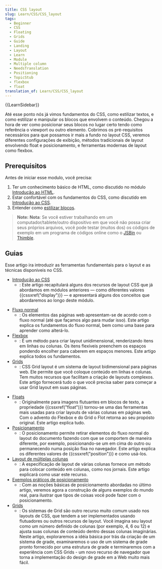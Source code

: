 ```yaml
---
title: CSS layout
slug: Learn/CSS/CSS_layout
tags:
  - Beginner
  - CSS
  - Floating
  - Grids
  - Guide
  - Landing
  - Layout
  - Learn
  - Module
  - Multiple column
  - NeedsTranslation
  - Positioning
  - TopicStub
  - flexbox
  - float
translation_of: Learn/CSS/CSS_layout
---
```

{{LearnSidebar}}

Até esse ponto nós já vimos fundamentos do CSS, como estilizar textos, e como estilizar e manipular os blocos que envolvem o conteúdo. Chegou a hora de ver como posicionar seus blocos no lugar certo tendo como referência o viewport ou outro elemento. Cobrimos os pré-requisitos necessários para que possamos ir mais a fundo no layout CSS, veremos diferentes configurações de exibição, métodos tradicionais de layout envolvendo float e posicionamento, e ferramentas modernas de layout como flexbox.

## Prerequisitos

Antes de iniciar esse modulo, você precisa:

1.  Ter um conhecimento básico de HTML, como discutido no módulo [Introdução ao HTML](/pt-BR/docs/Learn/HTML/Introduction_to_HTML).
2.  Estar confortável com os fundamentos do CSS, como discutido em [Introdução ao CSS](/pt-BR/docs/Learn/CSS/Introduction_to_CSS).
3.  Entender como [estilizar blocos](/pt-BR/docs/Learn/CSS/Styling_boxes).

> **Note:** **Nota**: Se você estiver trabalhando em um computador/tablete/outro dispositivo em que você não possa criar seus próprios arquivos, você pode testar (muitos dos) os códigos de exemplo em um programa de códigos online como o [JSBin](http://jsbin.com/) ou [Thimble](https://thimble.mozilla.org/).

## Guias

Esse artigo ira introduzir as ferramentas fundamentais para o layout e as técnicas disponiveis no CSS.

- [Introdução ao CSS](/pt-BR/docs/Learn/CSS/CSS_layout/Introduction)
  - : Este artigo recapitulará alguns dos recursos de layout CSS que já abordamos em módulos anteriores — como diferentes valores {{cssxref("display")}} — e apresentará alguns dos conceitos que abordaremos ao longo deste módulo.

<!---->

- [Fluxo normal](/pt-BR/docs/Learn/CSS/CSS_layout/Normal_Flow)
  - : Os elementos das páginas web apresentam-se de acordo com o fluxo normal (até que façamos algo para mudar isso). Este artigo explica os fundamentos do fluxo normal, bem como uma base para aprender como alterá-lo.
- [Flexbox](/pt-BR/docs/Learn/CSS/CSS_layout/Flexbox)
  - : É um método para criar layout unidimensional, renderizando itens em linhas ou colunas. Os itens flexíveis preenchem os espaços pondendo encolher para caberem em espaços menores. Este artigo explica todos os fundamentos.
- [Grids](/pt-BR/docs/Learn/CSS/CSS_layout/Flexbox)
  - : CSS Grid layout é um sistema de layout bidimensional para páginas web. Ele permite que você coloque conteúdo em linhas e colunas. Tem muitos recursos que facilitam a criação de layouts complexos. Este artigo fornecerá tudo o que você precisa saber para começar a usar Grid layout em suas páginas.

<!---->

- [Floats](/pt-BR/docs/Learn/CSS/CSS_layout/Floats)
  - : Originalmente para imagens flutuantes em blocos de texto, a propriedade {{cssxref("float")}} tornou-se uma das ferramentas mais usadas para criar layouts de várias colunas em páginas web. Com o advento do Flexbox e do Grid o Flot retorna ao seu propósto original. Este artigo explica tudo.
- [Posicionamento](/pt-BR/docs/Learn/CSS/CSS_layout/Positioning)
  - : O posicionamento permite retirar elementos do fluxo normal do layout do documento fazendo com que se comportem de maneira diferente, por exemplo, posicionando-se um em cima do outro ou permanecendo numa posição fixa no navegador. Este artigo explica os diferentes valores de {{cssxref("position")}} e como usá-los.
- [Layout de múltiplas colunas](/pt-BR/docs/Learn/CSS/CSS_layout/Multiple-column_Layout)
  - : A especificação de layout de várias colunas fornece um método para colocar conteúdo em colunas, como nos jornais. Este artigo explicará como usar este recurso.
- [Exemplos práticos de posicionamento](/pt-BR/docs/Learn/CSS/CSS_layout/Practical_positioning_examples)
  - : Com as noções básicas de posicionamento abordadas no último artigo, veremos agora a construção de alguns exemplos do mundo real, para ilustrar que tipos de coisas você pode fazer com o posicionamento.
- [Grids](/pt-BR/docs/Learn/CSS/CSS_layout/Grids)
  - : Os sistemas de Grid são outro recurso muito comum usado nos layouts de CSS, que tendem a ser implementados usando flutuadores ou outros recursos de layout. Você imagina seu layout como um número definido de colunas (por exemplo, 4, 6 ou 12) e ajusta suas colunas de conteúdo dentro dessas colunas imaginárias. Neste artigo, exploraremos a idéia básica por trás da criação de um sistema de grade, examinaremos o uso de um sistema de grade pronto fornecido por uma estrutura de grade e terminaremos com a experiência com CSS Grids - um novo recurso de navegador que torna a implementação do design de grade em a Web muito mais fácil.
